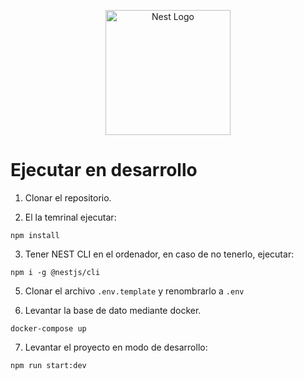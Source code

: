 <p align="center">
  <a href="http://nestjs.com/" target="blank"><img src="https://nestjs.com/img/logo-small.svg" width="200" alt="Nest Logo" /></a>
</p>

# Ejecutar en desarrollo

1. Clonar el repositorio.

2. El la temrinal ejecutar:

```
npm install
```

3. Tener NEST CLI en el ordenador, en caso de no tenerlo, ejecutar:

```
npm i -g @nestjs/cli
```

5. Clonar el archivo ```.env.template``` y renombrarlo a ```.env```

6. Levantar la base de dato mediante docker.

```
docker-compose up
```

7. Levantar el proyecto en modo de desarrollo:
```
npm run start:dev
```